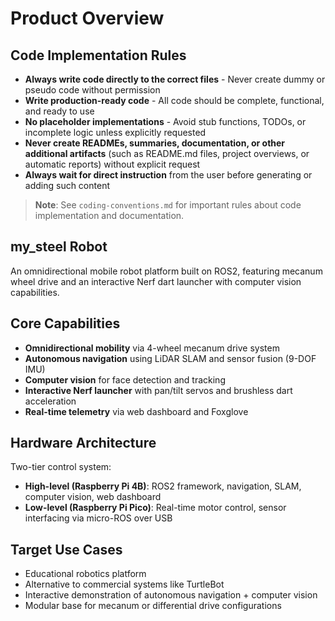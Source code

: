 # Product Overview
## Code Implementation Rules

- **Always write code directly to the correct files** - Never create dummy or pseudo code without permission
- **Write production-ready code** - All code should be complete, functional, and ready to use
- **No placeholder implementations** - Avoid stub functions, TODOs, or incomplete logic unless explicitly requested
- **Never create READMEs, summaries, documentation, or other additional artifacts** (such as README.md files, project overviews, or automatic reports) without explicit request
- **Always wait for direct instruction** from the user before generating or adding such content

> **Note**: See `coding-conventions.md` for important rules about code implementation and documentation.

## my_steel Robot

An omnidirectional mobile robot platform built on ROS2, featuring mecanum wheel drive and an interactive Nerf dart launcher with computer vision capabilities.

## Core Capabilities

- **Omnidirectional mobility** via 4-wheel mecanum drive system
- **Autonomous navigation** using LiDAR SLAM and sensor fusion (9-DOF IMU)
- **Computer vision** for face detection and tracking
- **Interactive Nerf launcher** with pan/tilt servos and brushless dart acceleration
- **Real-time telemetry** via web dashboard and Foxglove

## Hardware Architecture

Two-tier control system:
- **High-level (Raspberry Pi 4B)**: ROS2 framework, navigation, SLAM, computer vision, web dashboard
- **Low-level (Raspberry Pi Pico)**: Real-time motor control, sensor interfacing via micro-ROS over USB

## Target Use Cases

- Educational robotics platform
- Alternative to commercial systems like TurtleBot
- Interactive demonstration of autonomous navigation + computer vision
- Modular base for mecanum or differential drive configurations
